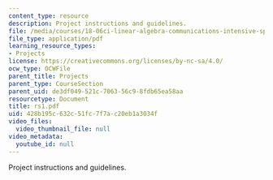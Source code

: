 ```yaml
---
content_type: resource
description: Project instructions and guidelines.
file: /media/courses/18-06ci-linear-algebra-communications-intensive-spring-2004/428b195c632c51fc7f7ac20eb1a3034f_rs1.pdf
file_type: application/pdf
learning_resource_types:
- Projects
license: https://creativecommons.org/licenses/by-nc-sa/4.0/
ocw_type: OCWFile
parent_title: Projects
parent_type: CourseSection
parent_uid: de3df049-521c-7063-56c9-8fdb65ea58aa
resourcetype: Document
title: rs1.pdf
uid: 428b195c-632c-51fc-7f7a-c20eb1a3034f
video_files:
  video_thumbnail_file: null
video_metadata:
  youtube_id: null
---
```

Project instructions and guidelines.